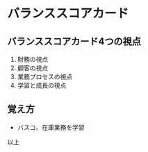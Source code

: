 # バランススコアカード

## バランススコアカード4つの視点

1. 財務の視点
1. 顧客の視点
1. 業務プロセスの視点
1. 学習と成長の視点

## 覚え方

- バスコ、在庫業務を学習

以上
